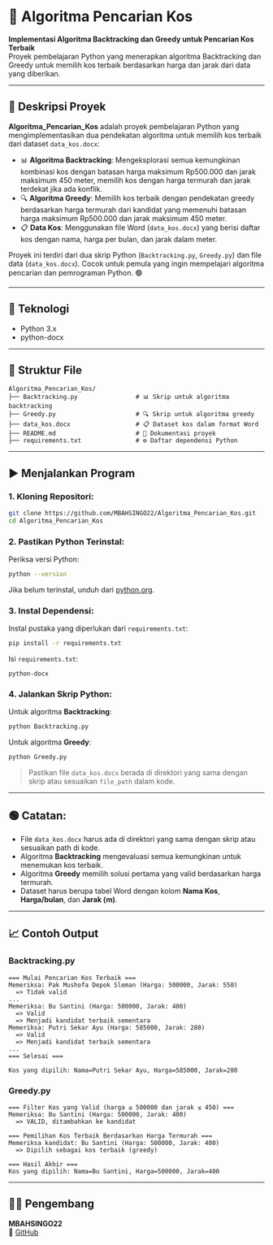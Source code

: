 # 📝 Algoritma Pencarian Kos

**Implementasi Algoritma Backtracking dan Greedy untuk Pencarian Kos Terbaik**  
Proyek pembelajaran Python yang menerapkan algoritma Backtracking dan Greedy untuk memilih kos terbaik berdasarkan harga dan jarak dari data yang diberikan.

---

## 📖 Deskripsi Proyek

**Algoritma_Pencarian_Kos** adalah proyek pembelajaran Python yang mengimplementasikan dua pendekatan algoritma untuk memilih kos terbaik dari dataset `data_kos.docx`:

- 📊 **Algoritma Backtracking**: Mengeksplorasi semua kemungkinan kombinasi kos dengan batasan harga maksimum Rp500.000 dan jarak maksimum 450 meter, memilih kos dengan harga termurah dan jarak terdekat jika ada konflik.
- 🔍 **Algoritma Greedy**: Memilih kos terbaik dengan pendekatan greedy berdasarkan harga termurah dari kandidat yang memenuhi batasan harga maksimum Rp500.000 dan jarak maksimum 450 meter.
- 📋 **Data Kos**: Menggunakan file Word (`data_kos.docx`) yang berisi daftar kos dengan nama, harga per bulan, dan jarak dalam meter.

Proyek ini terdiri dari dua skrip Python (`Backtracking.py`, `Greedy.py`) dan file data (`data_kos.docx`). Cocok untuk pemula yang ingin mempelajari algoritma pencarian dan pemrograman Python. 🟢

---

## 🧠 Teknologi

- Python 3.x  
- python-docx

---

## 📂 Struktur File

```
Algoritma_Pencarian_Kos/
├── Backtracking.py                # 📊 Skrip untuk algoritma backtracking
├── Greedy.py                      # 🔍 Skrip untuk algoritma greedy
├── data_kos.docx                  # 📋 Dataset kos dalam format Word
├── README.md                      # 📖 Dokumentasi proyek
├── requirements.txt               # ⚙️ Daftar dependensi Python
```

---

## ▶️ Menjalankan Program

### 1. Kloning Repositori:

```bash
git clone https://github.com/MBAHSINGO22/Algoritma_Pencarian_Kos.git
cd Algoritma_Pencarian_Kos
```

### 2. Pastikan Python Terinstal:

Periksa versi Python:

```bash
python --version
```

Jika belum terinstal, unduh dari [python.org](https://www.python.org/).

### 3. Instal Dependensi:

Instal pustaka yang diperlukan dari `requirements.txt`:

```bash
pip install -r requirements.txt
```

Isi `requirements.txt`:

```
python-docx
```

### 4. Jalankan Skrip Python:

Untuk algoritma **Backtracking**:

```bash
python Backtracking.py
```

Untuk algoritma **Greedy**:

```bash
python Greedy.py
```

> Pastikan file `data_kos.docx` berada di direktori yang sama dengan skrip atau sesuaikan `file_path` dalam kode.

---

## 🟢 Catatan:

- File `data_kos.docx` harus ada di direktori yang sama dengan skrip atau sesuaikan path di kode.
- Algoritma **Backtracking** mengevaluasi semua kemungkinan untuk menemukan kos terbaik.
- Algoritma **Greedy** memilih solusi pertama yang valid berdasarkan harga termurah.
- Dataset harus berupa tabel Word dengan kolom **Nama Kos**, **Harga/bulan**, dan **Jarak (m)**.

---

## 📈 Contoh Output

### **Backtracking.py**
```
=== Mulai Pencarian Kos Terbaik ===
Memeriksa: Pak Mushofa Depok Sleman (Harga: 500000, Jarak: 550)
  => Tidak valid
...
Memeriksa: Bu Santini (Harga: 500000, Jarak: 400)
  => Valid
  => Menjadi kandidat terbaik sementara
Memeriksa: Putri Sekar Ayu (Harga: 585000, Jarak: 280)
  => Valid
  => Menjadi kandidat terbaik sementara
...
=== Selesai ===

Kos yang dipilih: Nama=Putri Sekar Ayu, Harga=585000, Jarak=280
```

### **Greedy.py**
```
=== Filter Kos yang Valid (harga ≤ 500000 dan jarak ≤ 450) ===
Memeriksa: Bu Santini (Harga: 500000, Jarak: 400)
  => VALID, ditambahkan ke kandidat

=== Pemilihan Kos Terbaik Berdasarkan Harga Termurah ===
Memeriksa kandidat: Bu Santini (Harga: 500000, Jarak: 400)
  => Dipilih sebagai kos terbaik (greedy)

=== Hasil Akhir ===
Kos yang dipilih: Nama=Bu Santini, Harga=500000, Jarak=400
```

---

## 👨‍💻 Pengembang

**MBAHSINGO22**  
🔗 [GitHub](https://github.com/MBAHSINGO22)
